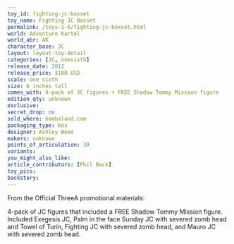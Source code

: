 ```yaml
---
toy_id: fighting-jc-boxset
toy_name: Fighting JC Boxset
permalink: /toys-1-6/fighting-jc-boxset.html
world: Adventure Kartel
world_abr: AK
character_base: JC
layout: layout-toy-detail
categories: [JC, onesixth]
release_date: 2012
release_price: $180 USD
scale: one sixth
size: 6 inches tall
comes_with: 4-pack of JC figures + FREE Shadow Tommy Mission figure
edition_qty: unknown
exclusive:
secret_drop: no
sold_where: bambaland.com
packaging_type: box
designer: Ashley Wood
makers: unknown
points_of_articulation: 30
variants: 
you_might_also_like:
article_contributors: [Phil Back]
toy_pics:
backstory:
---
```

From the Official ThreeA promotional materials:

4-pack of JC figures that included a FREE Shadow Tommy Mission figure. Included Exegesis JC, Palm in the face Sunday JC with severed zomb head and Towel of Turin, Fighting JC with severed zomb head, and Mauro JC with severed zomb head.